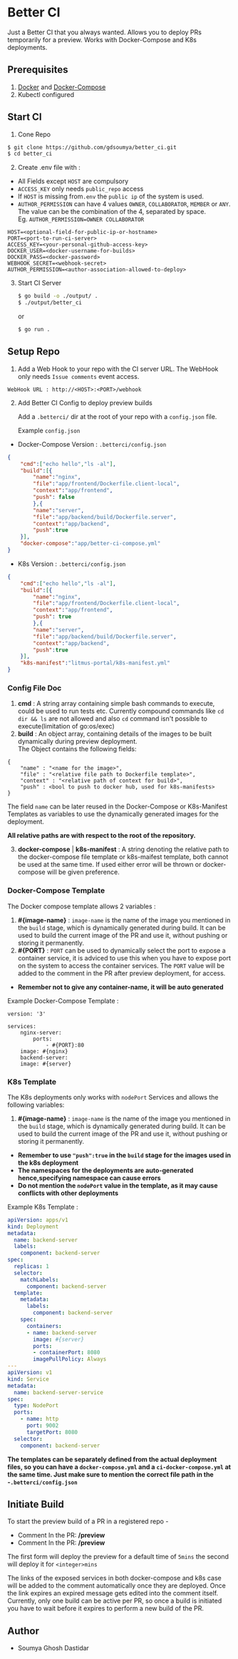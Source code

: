 # Better CI

Just a Better CI that you always wanted. Allows you to deploy PRs temporarily for a preview. Works with Docker-Compose and K8s deployments.

## Prerequisites

1. [Docker](https://www.digitalocean.com/community/tutorials/how-to-install-and-use-docker-on-ubuntu-18-04) and [Docker-Compose](https://docs.docker.com/compose/install/)
2. Kubectl configured

## Start CI
1. Cone Repo

```sh
$ git clone https://github.com/gdsoumya/better_ci.git
$ cd better_ci
```
2. Create .env file with :
* All Fields except `HOST` are compulsory
* `ACCESS_KEY` only needs `public_repo` access
* If `HOST` is missing from`.env` the `public ip` of the system is used.
* `AUTHOR_PERMISSION` can have 4 values `OWNER`, `COLLABORATOR`, `MEMBER` or `ANY`. The value can be the combination of the 4, separated by space.<br>Eg. `AUTHOR_PERMISSION=OWNER COLLABORATOR`
  
```
HOST=<optional-field-for-public-ip-or-hostname>
PORT=<port-to-run-ci-server>
ACCESS_KEY=<your-personal-github-access-key>
DOCKER_USER=<docker-username-for-builds>
DOCKER_PASS=<docker-password>
WEBHOOK_SECRET=<webhook-secret>
AUTHOR_PERMISSION=<author-association-allowed-to-deploy>
```
3. Start CI Server

    ```sh
    $ go build -o ./output/ .
    $ ./output/better_ci
    ```
    or

    ```sh
    $ go run . 
    ```

## Setup Repo

1. Add a Web Hook to your repo with the CI server URL. The WebHook only needs `Issue comments` event access. 

```
WebHook URL : http://<HOST>:<PORT>/webhook
```

2. Add Better CI Config to deploy preview builds

    Add a `.betterci/` dir at the root of your repo with a `config.json` file.
    
    Example `config.json`
    
* Docker-Compose Version : `.betterci/config.json`
```json
{
    "cmd":["echo hello","ls -al"],
    "build":[{
        "name":"nginx",
        "file":"app/frontend/Dockerfile.client-local",
        "context":"app/frontend",
        "push": false
        },{
        "name":"server",
        "file":"app/backend/build/Dockerfile.server",
        "context":"app/backend",
        "push":true
    }],
    "docker-compose":"app/better-ci-compose.yml"
}
```   

* K8s Version : `.betterci/config.json`
```json
{
    "cmd":["echo hello","ls -al"],
    "build":[{
        "name":"nginx",
        "file":"app/frontend/Dockerfile.client-local",
        "context":"app/frontend",
        "push": true
        },{
        "name":"server",
        "file":"app/backend/build/Dockerfile.server",
        "context":"app/backend",
        "push":true
    }],
    "k8s-manifest":"litmus-portal/k8s-manifest.yml"
}
``` 

### Config File Doc
1. **cmd** : A string array containing simple bash commands to execute, could be used to run tests etc. Currently compound commands like `cd dir && ls` are not allowed and also `cd` command isn't possible to execute(limitation of go:os/exec)
2. **build** : An object array, containing details of the images to be built dynamically during preview deployment.<br>The Object contains the following fields:
```
{
    "name" : "<name for the image>",
    "file" : "<relative file path to Dockerfile template>",
    "context" : "<relative path of context for build>",
    "push" : <bool to push to docker hub, used for k8s-manifests>
}
```
The field `name` can be later reused in the Docker-Compose or K8s-Manifest Templates as variables to use the dynamically generated images for the deployment.

**All relative paths are with respect to the root of the repository.**
    
3. **docker-compose** | **k8s-manifest** : A string denoting the relative path to the docker-compose file template or k8s-maifest template, both cannot be used at the same time. If used either error will be thrown or docker-compose will be given preference.

### Docker-Compose Template
The Docker compose template allows 2 variables :
1. **#{image-name}** : `image-name` is the name of the image you mentioned in the `build` stage, which is dynamically generated during build. It can be used to build the current image of the PR and use it, without pushing or storing it permanently.
2. **#{PORT}** : `PORT` can be used to dynamically select the port to expose a container service, it is adviced to use this when you have to expose port on the system to access the container services. The `PORT` value will be added to the comment in the PR after preview deployment, for access.

* **Remember not to give any container-name, it will be auto generated**

Example Docker-Compose Template :
```
version: '3'

services:
    nginx-server:
        ports:
            - #{PORT}:80
	image: #{nginx}
    backend-server:
	image: #{server}
```  
### K8s Template
The K8s deployments only works with `nodePort` Services and allows the following variables:
1. **#{image-name}** : `image-name` is the name of the image you mentioned in the `build` stage, which is dynamically generated during build. It can be used to build the current image of the PR and use it, without pushing or storing it permanently.

* **Remember to use `"push":true` in the `build` stage for the images used in the k8s deployment**
* **The namespaces for the deployments are auto-generated hence,specifying namespace can cause errors**
* **Do not mention the `nodePort` value in the template, as it may cause conflicts with other deployments**

Example K8s Template :
```yaml
apiVersion: apps/v1
kind: Deployment
metadata:
  name: backend-server
  labels:
    component: backend-server
spec:
  replicas: 1
  selector:
    matchLabels:
      component: backend-server
  template:
    metadata:
      labels:
        component: backend-server
    spec:
      containers:
      - name: backend-server
        image: #{server}
        ports:
        - containerPort: 8080
        imagePullPolicy: Always
---
apiVersion: v1
kind: Service
metadata:
  name: backend-server-service
spec:
  type: NodePort
  ports:
    - name: http
      port: 9002
      targetPort: 8080
  selector:
    component: backend-server
```

**The templates can be separately defined from the actual deployment files, so you can have a `docker-compose.yml` and a `ci-docker-compose.yml` at the same time. Just make sure to mention the correct file path in the -`.betterci/config.json`**

## Initiate Build

To start the preview build of a PR in a registered repo -
* Comment In the PR: **/preview**
* Comment In the PR: **/preview <integer>**

The first form will deploy the preview for a default time of `5mins` the second will deploy it for `<integer>mins`

The links of the exposed services in both docker-compose and k8s case will be added to the comment automatically once they are deployed. Once the link expires an expired message gets edited into the comment itself.
Currently, only one build can be active per PR, so once a build is initiated you have to wait before it expires to perform a new build of the PR. 

## Author
* Soumya Ghosh Dastidar
